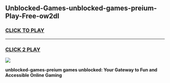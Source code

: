 
## Unblocked-Games-unblocked-games-preium-Play-Free-ow2dl
<h3>
<a href="https://premium76.site?title=unblocked-games-preium&ref=18A">CLICK TO PLAY</a></h3>
<hr>

<h3>
<a href="https://premium76.site?title=unblocked-games-preium&ref=18A">CLICK 2 PLAY</a>
  
</h3>

<a href="https://premium76.site?title=unblocked-games-preium&ref=18A"><img src="https://clearcache.store/games.png"></a>


**unblocked-games-preium games unblocked: Your Gateway to Fun and Accessible Online Gaming**
